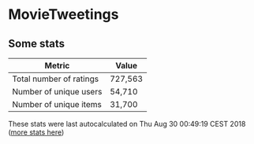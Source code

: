 # MovieTweetings
## Some stats

Metric | Value
--- | ---
Total number of ratings                 | 727,563
Number of unique users                  | 54,710
Number of unique items                  | 31,700
These stats were last autocalculated on Thu Aug 30 00:49:19 CEST 2018  ([more stats here](./stats.md))

